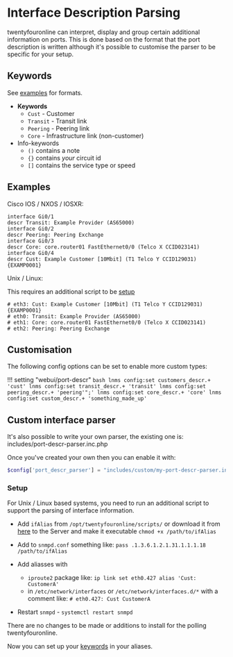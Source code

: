 # Interface Description Parsing

twentyfouronline can interpret, display and group certain additional information on ports.
This is done based on the format that the port description is written
although it's possible  to customise the parser to be specific for your setup.

## Keywords

See [examples](#examples) for formats.

- **Keywords**
  - `Cust`    - Customer
  - `Transit` - Transit link
  - `Peering` - Peering link
  - `Core`    - Infrastructure link (non-customer)
- Info-keywords
  - `()` contains a note
  - `{}` contains *your* circuit id
  - `[]` contains the service type or speed

## Examples

Cisco IOS / NXOS / IOSXR:

```text
interface Gi0/1
descr Transit: Example Provider (AS65000)
interface Gi0/2
descr Peering: Peering Exchange
interface Gi0/3
descr Core: core.router01 FastEthernet0/0 (Telco X CCID023141)
interface Gi0/4
descr Cust: Example Customer [10Mbit] (T1 Telco Y CCID129031) {EXAMP0001}
```

Unix / Linux:

This requires an additional script to be [setup](#setup)

```text
# eth3: Cust: Example Customer [10Mbit] (T1 Telco Y CCID129031) {EXAMP0001}
# eth0: Transit: Example Provider (AS65000)
# eth1: Core: core.router01 FastEthernet0/0 (Telco X CCID023141)
# eth2: Peering: Peering Exchange
```

## Customisation

The following config options can be set to enable more custom types:

!!! setting "webui/port-descr"
    ```bash
    lnms config:set customers_descr.+ 'cust'
    lnms config:set transit_descr.+ 'transit'
    lnms config:set peering_descr.+ 'peering'";'
    lnms config:set core_descr.+ 'core'
    lnms config:set custom_descr.+ 'something_made_up'
    ```

## Custom interface parser

It's also possible to write your own parser, the existing one is: includes/port-descr-parser.inc.php

Once you've created your own then you can enable it with:

```php
$config['port_descr_parser'] = "includes/custom/my-port-descr-parser.inc.php";
```

### Setup

For Unix / Linux based systems, you need to run an additional script
to support the parsing of interface information.

- Add `ifAlias` from `/opt/twentyfouronline/scripts/` or download it from
  [here](https://github.com/twentyfouronline/twentyfouronline/blob/master/scripts/ifAlias)
  to the Server and make it executable `chmod +x /path/to/ifAlias`
- Add to `snmpd.conf` something like:
    ``pass .1.3.6.1.2.1.31.1.1.1.18 /path/to/ifAlias``
- Add aliasses with
  - `iproute2` package like:
    ``ip link set eth0.427 alias 'Cust: CustomerA'``
  - in `/etc/network/interfaces` or `/etc/network/interfaces.d/*` with a comment like:
    ``# eth0.427: Cust CustomerA``

- Restart `snmpd` - `systemctl restart snmpd`

There are no changes to be made or additions to install for the polling twentyfouronline.

Now you can set up your [keywords](#keywords) in your aliases.




